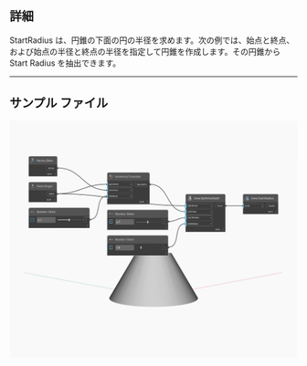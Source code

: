 ## 詳細
StartRadius は、円錐の下面の円の半径を求めます。次の例では、始点と終点、および始点の半径と終点の半径を指定して円錐を作成します。その円錐から Start Radius を抽出できます。
___
## サンプル ファイル

![StartRadius](./Autodesk.DesignScript.Geometry.Cone.StartRadius_img.jpg)

